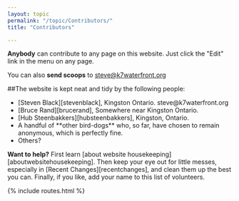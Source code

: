 ```yaml
---
layout: topic
permalink: "/topic/Contributors/"
title: "Contributors"

---
```


**Anybody** can contribute to any page on this website.  Just click the "Edit" link in the menu on any page.

You can also **send scoops** to steve@k7waterfront.org

##The website is kept neat and tidy by the following people:
<ul>
<li> [Steven Black][stevenblack], Kingston Ontario.  steve@k7waterfront.org
<li> [Bruce Rand][brucerand], Somewhere near Kingston Ontario.
<li> [Hub Steenbakkers][hubsteenbakkers], Kingston, Ontario.
<li> A handful of **other bird-dogs** who, so far, have chosen to remain anonymous, which is perfectly fine.
<li> Others?
</ul>


**Want to help?** First learn [about website housekeeping][aboutwebsitehousekeeping]. Then keep your eye out for little messes, especially in [Recent Changes][recentchanges], and clean them up the best you can. Finally, if you like, add your name to this list of volunteers.

{% include routes.html %}
